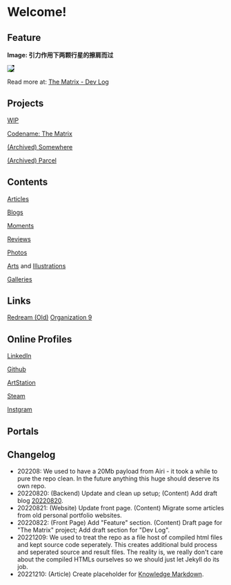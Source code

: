 <style>
/* Element Default Styles */
img {
	max-width: 100%;
	max-height: 100%;
}

/* Layout Components */
.image-box {
    display: grid;
    height: 100%;
}
.center-fit {
    max-width: 100%;
    max-height: 100vh;
    margin: auto;
}
</style>

<script src="https://kit.fontawesome.com/9f2cdb261e.js" crossorigin="anonymous"></script>

<script src="http://ajax.googleapis.com/ajax/libs/jquery/1/jquery.min.js"></script>

# Welcome!

## Feature

<strong>Image: 引力作用下两颗行星的擦肩而过</strong>

<img src="https://images.totalimagine.com/the-matrix-two-points-20220822.png" style="background-color: black;"/>
<p>Read more at: <a href="projects/Matrix.html#20220822">The Matrix - Dev Log</a></p>

## Projects

<a href="projects/WIP.html">WIP</a>

<a href="projects/Matrix.html">Codename: The Matrix</a>

<a href="https://somewhere.totalimagine.com/">(Archived) Somewhere</a>

<a href="https://github.com/Charles-Zhang-Parcel">(Archived) Parcel</a>

## Contents

<a href="Articles">Articles</a>

<a href="Blogs">Blogs</a>

<a href="Moments">Moments</a>

<a href="Reviews">Reviews</a>

<a href="Photos">Photos</a>

<a href="AIArts">Arts</a> and <a href="Illustrations">Illustrations</a>

<a href="Galleries">Galleries</a>

## Links

<a href="https://files.totalimagine.com/redream.html">Redream (Old)</a>
<a href="https://totalimagine.com/Organization9">Organization 9</a>

## Online Profiles

<a href="https://www.linkedin.com/in/chaojianzhang/"><i class="fa-brands fa-linkedin"></i> LinkedIn</a>

<a href="https://github.com/chaojian-zhang"><i class="fa-brands fa-github"></i> Github</a>

<a href="https://www.artstation.com/chaojianzhang"><i class="fa-brands fa-artstation"></i> ArtStation</a>

<a href="https://steamcommunity.com/id/kernelkillerz/"><i class="fa-brands fa-steam"></i> Steam</a>

<a href="https://www.instagram.com/wozhishigeluguodeguanchazhe/"><i class="fa-brands fa-instagram"></i> Instgram</a>

## Portals

## Changelog

* 202208: We used to have a 20Mb payload from Airi - it took a while to pure the repo clean. In the future anything this huge should deserve its own repo.
* 20220820: (Backend) Update and clean up setup; (Content) Add draft blog [20220820](./Blogs#20220820-a-refurbished-website-and-public-content-posting-scheme-wip).
* 20220821: (Website) Update front page. (Content) Migrate some articles from old personal portfolio websites.
* 20220822: (Front Page) Add "Feature" section. (Content) Draft page for "The Matrix" project; Add draft section for "Dev Log".
* 20221209: We used to treat the repo as a file host of compiled html files and kept source code seperately. This creates additional buld process and seperated source and result files. The reality is, we really don't care about the compiled HTMLs ourselves so we should just let Jekyll do its job.
* 20221210: (Article) Create placeholder for [Knowledge Markdown](./Articles/KnowledgeMarkdown).